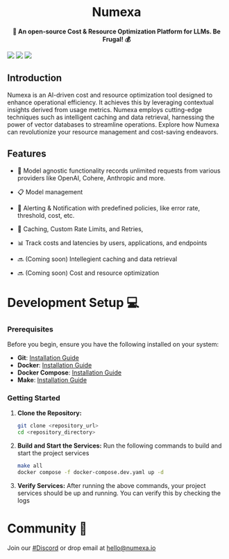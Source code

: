 <a>
  <h1 align="center">Numexa</h1>
    <p align="center">
      <b>🚀 An open-source Cost & Resource Optimization Platform for LLMs. Be Frugal! 💰</b>
    </p>
</a>

[![](https://img.shields.io/badge/Visit%20Us-app.numexa.io-brightgreen)](https://app.numexa.io)
[![](https://img.shields.io/badge/Join%20our%20community-Discord-blue)](https://discord.gg/mVBMKVCv)
[![](https://img.shields.io/badge/View%20Documentation-Docs-yellow)](https://docs.numexa.io/)

## Introduction

Numexa is an AI-driven cost and resource optimization tool designed to enhance operational efficiency. It achieves this by leveraging contextual insights derived from usage metrics. Numexa employs cutting-edge techniques such as intelligent caching and data retrieval, harnessing the power of vector databases to streamline operations. Explore how Numexa can revolutionize your resource management and cost-saving endeavors.

## Features

- 📝 Model agnostic functionality records unlimited requests from various providers like OpenAI, Cohere, Anthropic and more.

- 📋 Model management

- 🔔 Alerting & Notification with predefined policies, like error rate, threshold, cost, etc.

- 💾 Caching, Custom Rate Limits, and Retries,

- 📊 Track costs and latencies by users, applications, and endpoints

- 🔜 (Coming soon) Intellegient caching and data retrieval

- 🔜 (Coming soon) Cost and resource optimization



# Development Setup 💻

### Prerequisites
Before you begin, ensure you have the following installed on your system:

- **Git**: [Installation Guide](https://git-scm.com/book/en/v2/Getting-Started-Installing-Git)
- **Docker**: [Installation Guide](https://docs.docker.com/get-docker/)
- **Docker Compose**: [Installation Guide](https://docs.docker.com/compose/install/)
- **Make**: [Installation Guide](https://www.gnu.org/software/make/)

### Getting Started

1. **Clone the Repository:**

   ```bash
   git clone <repository_url>
   cd <repository_directory>

2. **Build and Start the Services:**
Run the following commands to build and start the project services
   ```bash
   make all
   docker compose -f docker-compose.dev.yaml up -d
3. **Verify Services:**
After running the above commands, your project services should be up and running. You can verify this by checking the logs

# Community 🤝
Join our [#Discord](https://discord.gg/mVBMKVCv) or drop email at hello@numexa.io
